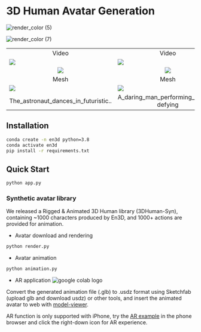 # 3D Human Avatar Generation

![render_color (5)](https://github.com/saba99/Enhanced_3DHuman_Geneartion/assets/33378412/114cc68e-f409-4f9a-a343-787391157c54)

![render_color (7)](https://github.com/saba99/Enhanced_3DHuman_Geneartion/assets/33378412/076c7e20-38cb-4f47-9a17-abd36d8e140b)


<table class="center">
      <tr >
      <td  style="border: none; text-align: center">Video</td>
      <td  style="border: none; text-align: center">Video</td>
      <td  style="border: none; text-align: center">Video</td>
      <td  style="border: none; text-align: center">Video</td>
      </tr>
      <tr>
      <td style="border: none"><img src="https://github.com/saba99/Enhanced_3DHuman_Geneartion/assets/33378412/3690e2bf-154f-4991-831d-577d6636d949.gif"></td>
      <td style="border: none"><img src="https://github.com/saba99/Enhanced_3DHuman_Geneartion/assets/33378412/6705a629-5a3b-46b1-a62e-d325e2199e2e.gif"></td>
      <td style="border: none"><img src="https://github.com/saba99/Enhanced_3DHuman_Geneartion/assets/33378412/acceaac4-71e1-40e9-9529-733fbc11c0b8.gif"></td>
      <td style="border: none"><img src="https://github.com/saba99/Enhanced_3DHuman_Geneartion/assets/33378412/114cc68e-f409-4f9a-a343-787391157c54.gif"></td>    
      </tr>
      <tr >
      <td  style="border: none; text-align: center"><img src="https://github.com/saba99/Enhanced_3DHuman_Geneartion/assets/33378412/34ea0ec7-3ff2-4b9c-bbf3-bb399ed37be5.gif"></td>
      <td  style="border: none; text-align: center"><img src="https://github.com/saba99/Enhanced_3DHuman_Geneartion/assets/33378412/b97b834e-f7c3-4b38-b480-c0d637ac41a5.gif"></td>
      <td  style="border: none; text-align: center"><img src="https://github.com/saba99/Enhanced_3DHuman_Geneartion/assets/33378412/8ab1e3e2-a578-4283-a41d-ef346880d717.gif"></td>
      <td  style="border: none; text-align: center"><img src="https://github.com/saba99/Enhanced_3DHuman_Geneartion/assets/33378412/076c7e20-38cb-4f47-9a17-abd36d8e140b.gif"></td>
      </tr>
      <tr >
      <td  style="border: none; text-align: center">Mesh </td>
      <td  style="border: none; text-align: center">Mesh </td>
      <td  style="border: none; text-align: center">Mesh </td>
      <td  style="border: none; text-align: center">Mesh </td>
      </tr>
       <td style="border: none"><img src="Results/ezgif.com-video-to-gif.gif"></td>
      <td style="border: none"><img src="Results/ezgif.com-video-to-gif (3).gif"></td>
      <td style="border: none"><img src="Results/ezgif.com-video-to-gif (1).gif"></td>
      <td style="border: none"><img src="Results/ezgif.com-video-to-gif (2).gif"></td>
      </tr>
       <tr >
      <td  style="border: none; text-align: center">The_astronaut_dances_in_futuristic..</td>
      <td  style="border: none; text-align: center">A_daring_man_performing_gravity-defying</td>
      <td  style="border: none; text-align: center">A_daring_man_is_scaling_a_treacherous..</td>
      <td  style="border: none; text-align: center">A_mighty_elephant_marches_steadily.</td>
      </tr>
</table>

## Installation
```bash
conda create -n en3d python=3.8
conda activate en3d
pip install -r requirements.txt
```

## Quick Start

```bash
python app.py
```

### Synthetic avatar library

We released a Rigged & Animated 3D Human library (3DHuman-Syn), containing ~1000 characters produced by En3D, and 1000+ actions are provided for animation.

- Avatar download and rendering
```bash
python render.py
```

- Avatar animation
```bash
python animation.py
```


- AR application <img src="https://img.shields.io/badge/Open in-iphone-blue" alt="google colab logo"></a> 


Convert the generated animation file (.glb) to .usdz format using Sketchfab (upload glb and download usdz) or other tools, and insert the animated avatar to web with [model-viewer](https://modelviewer.dev/).

AR function is only supported with iPhone, try the [AR example](https://3d-studio123.github.io/) in the phone browser and click the right-down icon for AR experience.




